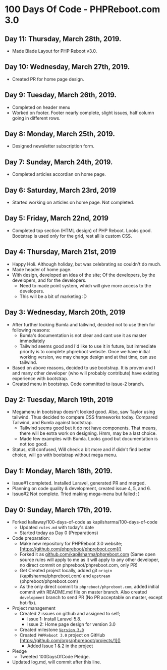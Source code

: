 # 100 Days Of Code - PHPReboot.com 3.0

## Day 11: Thursday, March 28th, 2019.

- Made Blade Layout for PHP Reboot v3.0.

## Day 10: Wednesday, March 27th, 2019.

- Created PR for home page design.

## Day 9: Tuesday, March 26th, 2019.

- Completed on header menu
- Worked on footer. Footer nearly complete, slight issues, half column going in different rows.

## Day 8: Monday, March 25th, 2019.

- Designed newsletter subscription form.

## Day 7: Sunday, March 24th, 2019.

- Completed articles accordian on home page.

## Day 6: Saturday, March 23rd, 2019

- Started working on articles on home page. Not completed.

## Day 5: Friday, March 22nd, 2019

- Completed top section (HTML design) of PHP Reboot. Looks good. Bootstrap is used only for the grid, rest all is custom CSS.

## Day 4: Thursday, March 21st, 2019

- Happy Holi. Although holiday, but was celebrating so couldn't do much.
- Made header of home page.
- With design, developed an idea of the site; Of the developers, by the developers, and for the developers.
  - Need to made point system, which will give more access to the developers.
  - This will be a bit of marketing :D

## Day 3: Wednesday, March 20th, 2019

- After further looking Bumla and tailwind, decided not to use them for following reasons:
  - Bumla's documentation is not clear and cant use it as master immediately
  - Tailwind seems good and I'd like to use it in future, but immediate priority is to complete phpreboot website. Once we have initial working version, we may change design and at that time, can use tailwind.
- Based on above reasons, decided to use bootstrap. It is proven and I and many other developer (who will probably contribute) have existing experience with bootstrap.
- Created menu in bootstrap. Code committed to issue-2 branch.

## Day 2: Tuesday, March 19th, 2019

- Megamenu in bootstrap doesn't looked good. Also, saw Taylor using tailwind. Thus decided to compare CSS frameworks today. Compared Tailwind, and Bumla against bootstrap.
  - Tailwind seems good but it do not have components. That means, there will be extra work on designing. Hmm, may be a last choice.
  - Made few examples with Bumla. Looks good but documentation is not too good.
- Status, still confused, Will check a bit more and if didn't find better choice, will go with bootstrap without mega menu.

## Day 1: Monday, March 18th, 2019.

- Issue#1 completed. Installed Laravel, generated PR and merged.
- Planning on code quality & development, created issue 4, 5, and 6.
- Issue#2 Not complete. Tried making mega-menu but failed :(

## Day 0: Sunday, March 17th, 2019.

- Forked kallaway/100-days-of-code as kapilsharma/100-days-of-code
  - Updated `rules.md` with today's date
  - Started today as Day 0 (Preparations)
- Code preparation:
  - Make new repository for PHPReboot 3.0 website; [https://github.com/phpreboot/phpreboot.com]()
  - Forked it as [github.com/kapilsharma/phpreboot.com]() (Same open source rules will apply to me as it will apply to any other developer, no direct commit on phpreboot/phpreboot.com, only PR)
  - Get Created project locally, added git `origin` (kapilsharma/phpreboot.com) and `upstream` (phpreboot/phpreboot.com)
  - As the only direct commit to `phpreboot/phpreboot.com`, added initial commit with README.md file on master branch. Also created `development` branch to send PR (No PR acceptable on master, except hot-fix).
- Project management
  - Created 2 issues on github and assigned to self;
    - Issue 1: Install Laravel 5.8.
    - Issue 2: Home page design for version 3.0
  - Created milestone [`Version 3.0`](https://github.com/phpreboot/phpreboot.com/milestone/1)
  - Created `PHPReboot 3.0` project on GitHub [https://github.com/orgs/phpreboot/projects/1]()
    - Added Issue 1 & 2 in the project
- Pledge
  - Tweeted 100DaysOfCode Pledge.
- Updated log.md, will commit after this line.
